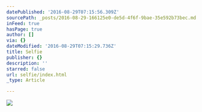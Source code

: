 ```yaml
---
datePublished: '2016-08-29T07:15:56.309Z'
sourcePath: _posts/2016-08-29-166125e0-de5d-4f6f-9bae-35e592b73bec.md
inFeed: true
hasPage: true
author: []
via: {}
dateModified: '2016-08-29T07:15:29.736Z'
title: Selfie
publisher: {}
description: ''
starred: false
url: selfie/index.html
_type: Article

---
```

![](https://the-grid-user-content.s3-us-west-2.amazonaws.com/2e17c4c5-e6d5-4837-ba96-a07036301fbe.jpg)